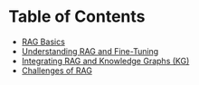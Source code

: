 #  Table of Contents

- [RAG Basics](./rag_basics.md)
- [Understanding RAG and Fine-Tuning](./understanding_rag_and_fine_tuning.md)
- [Integrating RAG and Knowledge Graphs (KG)](./integrating_rag_and_kg.md)
- [Challenges of RAG](./rag_challenges.md)
